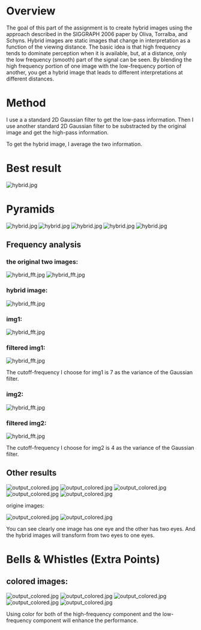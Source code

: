 # Overview

The goal of this part of the assignment is to create hybrid images using the approach described in the SIGGRAPH 2006 paper by Oliva, Torralba, and Schyns. Hybrid images are static images that change in interpretation as a function of the viewing distance. The basic idea is that high frequency tends to dominate perception when it is available, but, at a distance, only the low frequency (smooth) part of the signal can be seen. By blending the high frequency portion of one image with the low-frequency portion of another, you get a hybrid image that leads to different interpretations at different distances.

# Method

I use a a standard 2D Gaussian filter to get the low-pass information. Then I use another standard 2D Gaussian filter to be substracted by the original image and get the high-pass information.

To get the hybrid image, I average the two information.

# Best result

 
![hybrid.jpg](https://github.com/victorygod/Hybrid_Image/blob/master/gray/output0.jpg)

# Pyramids
 
 
![hybrid.jpg](https://github.com/victorygod/Hybrid_Image/blob/master/gray/output0.jpg)
![hybrid.jpg](https://github.com/victorygod/Hybrid_Image/blob/master/gray/output1.jpg)
![hybrid.jpg](https://github.com/victorygod/Hybrid_Image/blob/master/gray/output2.jpg)
![hybrid.jpg](https://github.com/victorygod/Hybrid_Image/blob/master/gray/output3.jpg)
![hybrid.jpg](https://github.com/victorygod/Hybrid_Image/blob/master/gray/output4.jpg)

## Frequency analysis


### the original two images:

 
![hybrid_fft.jpg](https://github.com/victorygod/Hybrid_Image/blob/master/gray/cat.jpg)
![hybrid_fft.jpg](https://github.com/victorygod/Hybrid_Image/blob/master/gray/dog.jpg)

### hybrid image:

 
![hybrid_fft.jpg](https://github.com/victorygod/Hybrid_Image/blob/master/gray/fft_hybrid.jpg)

### img1:

 
![hybrid_fft.jpg](https://github.com/victorygod/Hybrid_Image/blob/master/gray/fft_img1.jpg)

### filtered img1:

 
![hybrid_fft.jpg](https://github.com/victorygod/Hybrid_Image/blob/master/gray/fft_img1_filtered.jpg)

The cutoff-frequency I choose for img1 is 7 as the variance of the Gaussian filter.

### img2:

 
![hybrid_fft.jpg](https://github.com/victorygod/Hybrid_Image/blob/master/gray/fft_img2.jpg)

### filtered img2:

 
![hybrid_fft.jpg](https://github.com/victorygod/Hybrid_Image/blob/master/gray/fft_img2_filtered.jpg)

The cutoff-frequency I choose for img2 is 4 as the variance of the Gaussian filter.

## Other results


![output_colored.jpg](https://github.com/victorygod/Hybrid_Image/blob/master/other/output0.jpg)
![output_colored.jpg](https://github.com/victorygod/Hybrid_Image/blob/master/other/output1.jpg)
![output_colored.jpg](https://github.com/victorygod/Hybrid_Image/blob/master/other/output2.jpg)
![output_colored.jpg](https://github.com/victorygod/Hybrid_Image/blob/master/other/output3.jpg)
![output_colored.jpg](https://github.com/victorygod/Hybrid_Image/blob/master/other/output4.jpg)

origine images:

![output_colored.jpg](https://github.com/victorygod/Hybrid_Image/blob/master/other/1.jpg)
![output_colored.jpg](https://github.com/victorygod/Hybrid_Image/blob/master/other/2.jpg)


You can see clearly one image has one eye and the other has two eyes. And the hybrid images will transform from two eyes to one eyes.

# Bells & Whistles (Extra Points)

 
## colored images:

 
![output_colored.jpg](https://github.com/victorygod/Hybrid_Image/blob/master/colored/output0.jpg)
![output_colored.jpg](https://github.com/victorygod/Hybrid_Image/blob/master/colored/output1.jpg)
![output_colored.jpg](https://github.com/victorygod/Hybrid_Image/blob/master/colored/output2.jpg)
![output_colored.jpg](https://github.com/victorygod/Hybrid_Image/blob/master/colored/output3.jpg)
![output_colored.jpg](https://github.com/victorygod/Hybrid_Image/blob/master/colored/output4.jpg)

Using color for both of the high-frequency component and the low-frequency component will enhance the performance.
